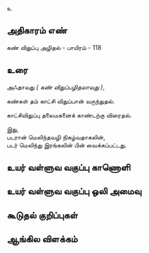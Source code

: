 உ


## அதிகாரம் எண்

கண் விதுப்பு அழிதல் - பாயிரம் - 118	
## உரை

அஃதாவது _( கண் விதுப்பழிதலாவது )_,  

கண்கள் தம் காட்சி விதுப்பான் வருந்துதல்.  

காட்சிவிதுப்பு தலைமகனைக் காண்டற்கு விரைதல்.  

இது,   
படரான் மெலிந்தவழி நிகழ்வதாகலின்,  
படர் மெலிந்து இரங்கலின் பின் வைக்கப்பட்டது.

## உயர் வள்ளுவ வகுப்பு காணொளி


## உயர் வள்ளுவ வகுப்பு ஒலி அமைவு 


## கூடுதல் குறிப்புகள்


## ஆங்கில விளக்கம்

